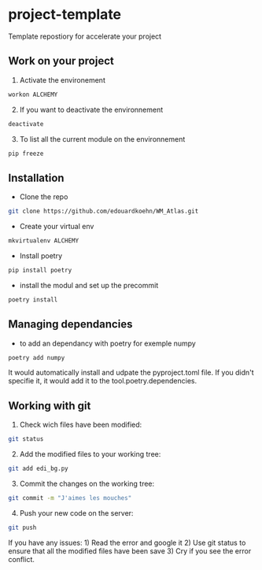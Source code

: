# project-template
Template repostiory for accelerate your project

## Work on your project
1) Activate the environement
```bash
workon ALCHEMY
```
2) If you want to deactivate the environnement
```bash
deactivate
```
3) To list all the current module on the environnement
```bash
pip freeze
```
## Installation
- Clone the repo

```bash
git clone https://github.com/edouardkoehn/WM_Atlas.git
```
- Create your virtual env
```bash
mkvirtualenv ALCHEMY
```
- Install poetry
```bash
pip install poetry
```
- install the modul and set up the precommit
```bash
poetry install
```



## Managing dependancies
- to add an dependancy with poetry for exemple numpy
```bash
poetry add numpy
```
It would automatically install and udpate the pyproject.toml file. If you didn't specifie it, it would add it to the tool.poetry.dependencies.


## Working with git
1) Check wich files have been modified:
```bash
git status
```
2) Add the modified files to your working tree:
```bash
git add edi_bg.py
```
3) Commit the changes on the working tree:
```bash
git commit -m "J'aimes les mouches"
```
4) Push your new code on the server:
```bash
git push
```
If you have any issues: 1) Read the error and google it 2) Use git status to ensure that all the modified files have been save 3) Cry if you see the error conflict.